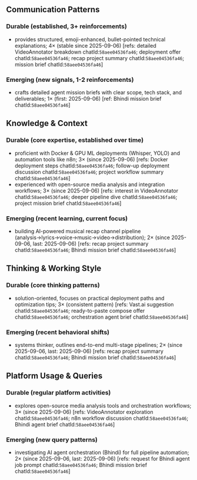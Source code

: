 ## Communication Patterns
### Durable (established, 3+ reinforcements)
- provides structured, emoji-enhanced, bullet-pointed technical explanations; 4× (stable since 2025-09-06) [refs: detailed VideoAnnotator breakdown chatId:`58aee04536fa46`; deployment offer chatId:`58aee04536fa46`; recap project summary chatId:`58aee04536fa46`; mission brief chatId:`58aee04536fa46`]

### Emerging (new signals, 1-2 reinforcements)
- crafts detailed agent mission briefs with clear scope, tech stack, and deliverables; 1× (first: 2025-09-06) [ref: Bhindi mission brief chatId:`58aee04536fa46`]

## Knowledge & Context
### Durable (core expertise, established over time)
- proficient with Docker & GPU ML deployments (Whisper, YOLO) and automation tools like n8n; 3× (since 2025-09-06) [refs: Docker deployment steps chatId:`58aee04536fa46`; follow-up deployment discussion chatId:`58aee04536fa46`; project workflow summary chatId:`58aee04536fa46`]
- experienced with open-source media analysis and integration workflows; 3× (since 2025-09-06) [refs: interest in VideoAnnotator chatId:`58aee04536fa46`; deeper pipeline dive chatId:`58aee04536fa46`; project mission brief chatId:`58aee04536fa46`]

### Emerging (recent learning, current focus)
- building AI-powered musical recap channel pipeline (analysis→lyrics→voice→music→video→distribution); 2× (since 2025-09-06, last: 2025-09-06) [refs: recap project summary chatId:`58aee04536fa46`; Bhindi mission brief chatId:`58aee04536fa46`]

## Thinking & Working Style
### Durable (core thinking patterns)
- solution-oriented, focuses on practical deployment paths and optimization tips; 3× (consistent pattern) [refs: Vast.ai suggestion chatId:`58aee04536fa46`; ready-to-paste compose offer chatId:`58aee04536fa46`; orchestration agent brief chatId:`58aee04536fa46`]

### Emerging (recent behavioral shifts)
- systems thinker, outlines end-to-end multi-stage pipelines; 2× (since 2025-09-06, last: 2025-09-06) [refs: recap project summary chatId:`58aee04536fa46`; Bhindi mission brief chatId:`58aee04536fa46`]

## Platform Usage & Queries
### Durable (regular platform activities)
- explores open-source media analysis tools and orchestration workflows; 3× (since 2025-09-06) [refs: VideoAnnotator exploration chatId:`58aee04536fa46`; n8n workflow discussion chatId:`58aee04536fa46`; Bhindi agent brief chatId:`58aee04536fa46`]

### Emerging (new query patterns)
- investigating AI agent orchestration (Bhindi) for full pipeline automation; 2× (since 2025-09-06, last: 2025-09-06) [refs: request for Bhindi agent job prompt chatId:`58aee04536fa46`; Bhindi mission brief chatId:`58aee04536fa46`]